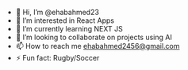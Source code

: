 - 👋 Hi, I’m @ehabahmed23
- 👀 I’m interested in React Apps
- 🌱 I’m currently learning NEXT JS
- 💞️ I’m looking to collaborate on projects using AI
- 📫 How to reach me ehabahmed2456@gmail.com
- ⚡ Fun fact: Rugby/Soccer

<!---
ehabahmed23/ehabahmed23 is a ✨ special ✨ repository because its `README.md` (this file) appears on your GitHub profile.
You can click the Preview link to take a look at your changes.
--->
